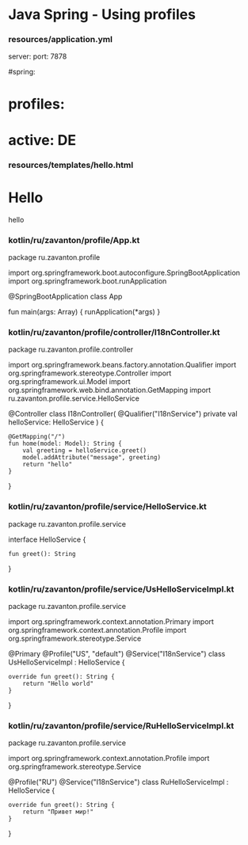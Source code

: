 # Java Spring - Using profiles



### resources/application.yml
server:
  port: 7878

#spring:
#  profiles:
#    active: DE










### resources/templates/hello.html
<!DOCTYPE html>
<html lang="en" xmlns:th="http://www.thymeleaf.org">
<head>
    <meta charset="UTF-8">
    <title>Hello</title>
</head>
<body>
<h1>Hello</h1>
<p th:text="${message}">hello</p>
</body>
</html>










### kotlin/ru/zavanton/profile/App.kt
package ru.zavanton.profile

import org.springframework.boot.autoconfigure.SpringBootApplication
import org.springframework.boot.runApplication

@SpringBootApplication
class App

fun main(args: Array<String>) {
	runApplication<App>(*args)
}










### kotlin/ru/zavanton/profile/controller/I18nController.kt
package ru.zavanton.profile.controller

import org.springframework.beans.factory.annotation.Qualifier
import org.springframework.stereotype.Controller
import org.springframework.ui.Model
import org.springframework.web.bind.annotation.GetMapping
import ru.zavanton.profile.service.HelloService

@Controller
class I18nController(
    @Qualifier("I18nService")
    private val helloService: HelloService
) {

    @GetMapping("/")
    fun home(model: Model): String {
        val greeting = helloService.greet()
        model.addAttribute("message", greeting)
        return "hello"
    }
}










### kotlin/ru/zavanton/profile/service/HelloService.kt
package ru.zavanton.profile.service

interface HelloService {

    fun greet(): String
}










### kotlin/ru/zavanton/profile/service/UsHelloServiceImpl.kt
package ru.zavanton.profile.service

import org.springframework.context.annotation.Primary
import org.springframework.context.annotation.Profile
import org.springframework.stereotype.Service

@Primary
@Profile("US", "default")
@Service("I18nService")
class UsHelloServiceImpl : HelloService {

    override fun greet(): String {
        return "Hello world"
    }
}










### kotlin/ru/zavanton/profile/service/RuHelloServiceImpl.kt
package ru.zavanton.profile.service

import org.springframework.context.annotation.Profile
import org.springframework.stereotype.Service

@Profile("RU")
@Service("I18nService")
class RuHelloServiceImpl : HelloService {

    override fun greet(): String {
        return "Привет мир!"
    }
}
